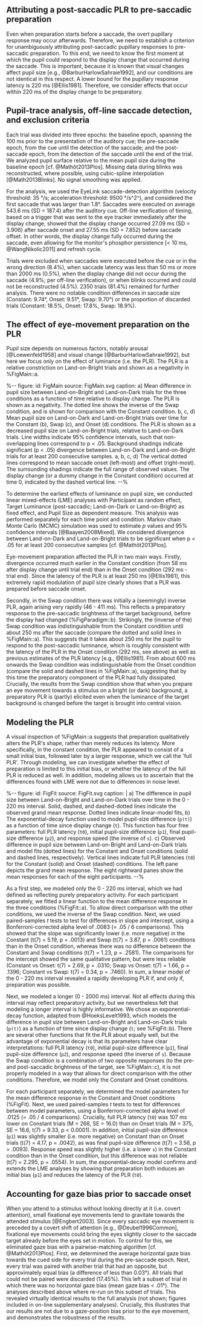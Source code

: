 ## Attributing a post-saccadic PLR to pre-saccadic preparation

Even when preparation starts before a saccade, the overt pupillary response may occur afterwards. Therefore, we need to establish a criterion for unambiguously attributing post-saccadic pupillary responses to pre-saccadic preparation. To this end, we need to know the first moment at which the pupil could respond to the display change that occurred during the saccade. This is important, because it is known that visual changes affect pupil size [e.g., @BarburHarlowSahraie1992], and our conditions are not identical in this respect. A lower bound for the pupillary response latency is 220 ms [@Ellis1981]. Therefore, we consider effects that occur within 220 ms of the display change to be preparatory.

## Pupil-trace analysis, off-line saccade detection, and exclusion criteria

Each trial was divided into three epochs: the baseline epoch, spanning the 100 ms prior to the presentation of the auditory cue; the pre-saccade epoch, from the cue until the detection of the saccade; and the post-saccade epoch, from the detection of the saccade until the end of the trial. We analyzed pupil surface relative to the mean pupil size during the baseline epoch [cf. @Mathôt2013Plos]. Missing data during blinks was reconstructed, where possible, using cubic-spline interpolation [@Math2013Blinks]. No signal smoothing was applied.

For the analysis, we used the EyeLink saccade-detection algorithm (velocity threshold: 35 °/s; acceleration threshold: 9500 °/s^2^), and considered the first saccade that was larger than 1.8°. Saccades were executed on average 543.6 ms (SD = 187.4) after the auditory cue. Off-line verification of timing, based on a trigger that was sent to the eye tracker immediately after the display change, showed that the display change occurred  27.09 ms (SD = 3.906) after saccade onset and 27.55 ms (SD = 7.852) before saccade offset. In other words, the display change fully occurred during the saccade, even allowing for the monitor's phosphor persistence [< 10 ms, @WangNikolic2011] and refresh cycle.

Trials were excluded when saccades were executed before the cue or in the wrong direction (8.4%), when saccade latency was less than 50 ms or more than 2000 ms (0.5%), when the display change did not occur during the saccade (4.9%; per off-line verification), or when blinks occurred and could not be reconstructed (4.5%). 2350 trials (81.4%) remained for further analysis. There were no notable condition differences in saccade size (Constant: 9.74°, Onset: 9.51°, Swap: 9.70°) or the proportion of discarded trials (Constant: 18.5%, Onset: 17.8%, Swap: 18.9%).

## The effect of eye-movement preparation on the PLR

Pupil size depends on numerous factors, notably arousal [@Loewenfeld1958] and visual change [@BarburHarlowSahraie1992], but here we focus only on the effect of luminance (i.e. the PLR). The PLR is a relative constriction on Land-on-Bright trials and shown as a negativity in %FigMain::a.

%--
figure:
 id: FigMain
 source: FigMain.svg
 caption:
  a) Mean difference in pupil size between Land-on-Bright and Land-on-Dark trials for the three conditions as a function of time relative to display change. The PLR is shown as a negativity. The dotted line shows the inverse of the Swap condition, and is shown for comparison with the Constant condition. b, c, d) Mean pupil size on Land-on-Dark and Land-on-Bright trials over time for the Constant (b), Swap (c), and Onset (d) conditions. The PLR is shown as a decreased pupil size on Land-on-Bright trials, relative to Land-on-Dark trials. Line widths indicate 95% confidence intervals, such that non-overlapping lines correspond to p < .05. Background shadings indicate significant (p < .05) divergence between Land-on-Dark and Land-on-Bright trials for at least 200 consecutive samples. a, b, c, d) The vertical dotted lines correspond to mean saccade onset (left-most) and offset (right-most). The surrounding shadings indicate the full range of observed values. The display change (or a dummy change in the Constant condition) occurred at time 0, indicated by the dashed vertical line.
--%

To determine the earliest effects of luminance on pupil size, we conducted linear mixed-effects (LME) analyses with Participant as random effect, Target Luminance (post-saccadic; Land-on-Dark or Land-on-Bright) as fixed effect, and Pupil Size as dependent measure. This analysis was performed separately for each time point and condition. Markov chain Monte Carlo (MCMC) simulation was used to estimate *p* values and 95% confidence intervals [@Baayen2008Mixed]. We considered divergence between Land-on-Dark and Land-on-Bright trials to be significant when p < .05 for at least 200 consecutive samples [cf. @Mathôt2013Plos].

Eye-movement preparation affected the PLR in two main ways. Firstly, divergence occurred much earlier in the Constant condition (from 58 ms after display change until trial end) than in the Onset condition (292 ms - trial end). Since the latency of the PLR is at least 250 ms [@Ellis1981], this extremely rapid modulation of pupil size clearly shows that a PLR was prepared before saccade onset.

Secondly, in the Swap condition there was initially a (seemingly) inverse PLR, again arising very rapidly (46 - 411 ms). This reflects a preparatory response to the pre-saccadic brightness of the target background, before the display had changed (%FigParadigm::b). Strikingly, the (inverse of the) Swap condition was indistinguishable from the Constant condition until about 250 ms after the saccade (compare the dotted and solid lines in %FigMain::a). This suggests that it takes about 250 ms for the pupil to respond to the post-saccadic luminance, which is roughly consistent with the latency of the PLR in the Onset condition (292 ms, see above) as well as previous estimates of the PLR latency [e.g., @Ellis1981]. From about 600 ms onwards the Swap condition was indistinguishable from the Onset condition (compare the solid and dashed lines in %FigMain::a), suggesting that by this time the preparatory component of the PLR had fully dissipated. Crucially, the results from the Swap condition show that when you prepare an eye movement towards a stimulus on a bright (or dark) background, a preparatory PLR is (partly) elicited even when the luminance of the target background is changed before the target is brought into central vision.

## Modeling the PLR

A visual inspection of %FigMain::a suggests that preparation qualitatively alters the PLR's shape, rather than merely reduces its latency. More specifically, in the constant condition, the PLR appeared to consist of a small initial bias, followed later by a larger response, which we call the 'full PLR'. Through modeling, we can investigate whether the effect of preparation is limited to this initial bias, or whether the latency of the full PLR is reduced as well. In addition, modeling allows us to ascertain that the differences found with LME were not due to differences in noise level.

%--
figure:
 id: FigFit
 source: FigFit.svg
 caption: |
  a) The difference in pupil size between Land-on-Bright and Land-on-Dark trials over time in the 0 - 220 ms interval. Solid, dashed, and dashed-dotted lines indicate the observed grand mean response. Dotted lines indicate linear-model fits, 
  b) The exponential-decay function used to model pupil-size difference (`p(t)`) as a function of time since display change (`t`). This function has four free parameters: full PLR latency (`t0`), initial pupil-size difference (`p1`), final pupil-size difference (`p2`), and response speed (the inverse of `s`). 
  c) Observed difference in pupil size between Land-on-Bright and Land-on-Dark trials and model fits (dotted lines) for the Constant and Onset conditions (solid and dashed lines, respectively). Vertical lines indicate full PLR latencies (`t0`) for the Constant (solid) and Onset (dashed) conditions. The left pane depicts the grand mean response. The eight rightward panes show the mean responses for each of the eight participants.
--%

As a first step, we modeled only the 0 - 220 ms interval, which we had defined as reflecting purely preparatory activity. For each participant separately, we fitted a linear function to the mean difference response in the three conditions (%FigFit::a). To allow direct comparison with the other conditions, we used the inverse of the Swap condition. Next, we used paired-samples *t* tests to test for differences in slope and intercept, using a Bonferroni-corrected alpha level of .0083 (= .05 / 6 comparisons). This showed that the slope was significantly lower (i.e. more negative) in the Constant (t(7) = 5.19, p = .0013) and Swap (t(7) = 3.87, p = .0061) conditions than in the Onset condition, whereas there was no difference between the Constant and Swap conditions (t(7) = 1.23, p = .2581). The comparisons for the intercept showed the same qualitative pattern, but were less reliable (Constant vs Onset: t(7) = 2.69, p = .0310; Swap vs Onset: t(7) = 1.66, p = .1396; Constant vs Swap: t(7) = 0.34, p = .7460). In sum, a linear model of the 0 - 220 ms interval revealed a rapidly developing PLR if, and only if, preparation was possible.

Next, we modeled a longer (0 - 2000 ms) interval. Not all effects during this interval may reflect preparatory activity, but we nevertheless felt that modeling a longer interval is highly informative. We chose an exponential-decay function, adapted from @HoeksLevelt1993, which models the difference in pupil size between Land-on-Bright and Land-on-Dark trials (`p(t)`) as a function of time since display change (`t`; see %FigFit::b). There are several other functions that fit the PLR about equally well, but the advantage of exponential decay is that its parameters have clear interpretations: full PLR latency (`t0`), initial pupil-size difference (`p1`), final pupil-size difference (`p2`), and response speed (the inverse of `s`). Because the Swap condition is a combination of two opposite responses (to the pre- and post-saccadic brightness of the target, see %FigMain::c), it is not properly modeled in a way that allows for direct comparison with the other conditions. Therefore, we model only the Constant and Onset conditions.

For each participant separately, we determined the model parameters for the mean difference response in the Constant and Onset conditions (%FigFit). Next, we used paired-samples *t* tests to test for differences between model parameters, using a Bonferroni-corrected alpha level of .0125 (= .05 / 4 comparisons). Crucially, full PLR latency (`t0`) was 107 ms lower on Constant trials (M = 268, SE = 16.0) than on Onset trials (M = 375, SE = 16.6, t(7) = 9.33, p < 0.0001). In addition, initial pupil-size difference (`p1`) was slightly smaller (i.e. more negative) on Constant than on Onset trials (t(7) = 4.17, p = .0042), as was final pupil-size difference (t(7) = 3.56, p = .0093). Response speed was slightly higher (i.e. a lower `s`) in the Constant condition than in the Onset condition, but this difference was not reliable (t(7) = 2.295, p = .0554). In sum, the exponential-decay model confirms and extends the LME analyses by showing that preparation both induces an initial bias (`p1`) and reduces the latency of the PLR (`t0`).

## Accounting for gaze bias prior to saccade onset

When you attend to a stimulus without looking directly at it (i.e. covert attention), small fixational eye movements tend to gravitate towards the attended stimulus [@Engbert2003]. Since every saccadic eye movement is preceded by a covert shift of attention [e.g., @Deubel1996Common], fixational eye movements could bring the eyes slightly closer to the saccade target already before the eyes set in motion. To control for this, we eliminated gaze bias with a pairwise-matching algorithm [cf. @Mathôt2013Plos]. First, we determined the average horizontal gaze bias towards the cued side for every trial during the pre-saccade epoch. Next, every trial was paired with another trial that had an opposite, but approximately equal bias (a difference of less than 0.03°). All trials that could not be paired were discarded (17.45%). This left a subset of trial in which there was no horizontal gaze bias (mean gaze bias < .01°). The analyses described above where re-run on this subset of trials. This revealed virtually identical results to the full analysis (not shown; figures included in on-line supplementary analyses). Crucially, this illustrates that our results are not due to a gaze-position bias prior to the eye movement, and demonstrates the robustness of the results.
